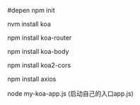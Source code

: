 #depen
npm init

nvm install koa

npm install koa-router

npm install koa-body

npm install koa2-cors

npm install axios



node my-koa-app.js  (启动自己的入口app.js)
